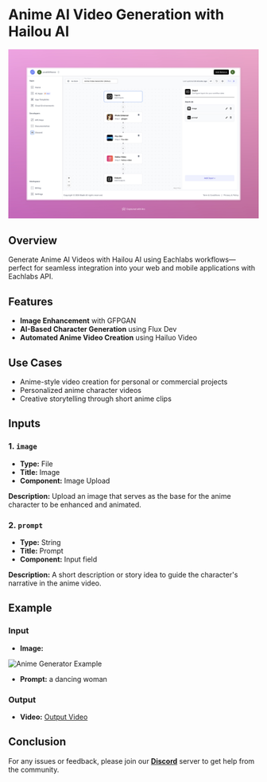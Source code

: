 # Anime AI Video Generation with Hailou AI

<img src="images/anime-video-generator-hailuo-full.jpeg" alt="Anime AI Video Generation with Hailou AI"/>

## Overview
Generate Anime AI Videos with Hailou AI using Eachlabs workflows—perfect for seamless integration into your web and mobile applications with Eachlabs API.

## Features
- **Image Enhancement** with GFPGAN
- **AI-Based Character Generation** using Flux Dev
- **Automated Anime Video Creation** using Hailuo Video

## Use Cases
- Anime-style video creation for personal or commercial projects
- Personalized anime character videos
- Creative storytelling through short anime clips

## Inputs

### 1. `image`
- **Type:** File 
- **Title:** Image
- **Component:** Image Upload

**Description:** Upload an image that serves as the base for the anime character to be enhanced and animated.

### 2. `prompt`
- **Type:** String
- **Title:** Prompt
- **Component:** Input field

**Description:** A short description or story idea to guide the character's narrative in the anime video.



## Example 

### Input
- **Image:** 
<img src="https://storage.googleapis.com/magicpoint/models/women.png" alt="Anime Generator Example" width="300">

- **Prompt:** a dancing woman
### Output
- **Video:** 
[Output Video](https://storage.googleapis.com/magicpoint/github-outputs/anime-video-generator-hailuo-github-output.mp4)
## Conclusion

For any issues or feedback, please join our <b><a href="https://discord.com/invite/yzZD4ZxBPt" target="_blank">Discord</a></b> server to get help from the community.
